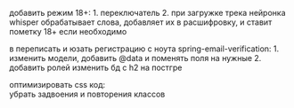 добавить режим 18+:
    1. переключатель 
    2. при загружке трека нейронка whisper обрабатывает слова, добавляет их в расшифровку, и ставит пометку 18+ если необходимо

в переписать и юзать регистрацию с ноута spring-email-verification:
    1. изменить модели, добавить @data  и поменять поля на нужные
    2. добавить ролей
    изменить бд с h2 на постгре

оптимизировать css код:  
    убрать задвоения и повторения классов